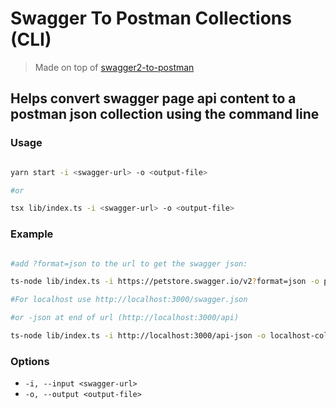 # Swagger To Postman Collections (CLI)

> Made on top of [swagger2-to-postman](https://github.com/postmanlabs/swagger2-to-postman)

## Helps convert swagger page api content to a postman json collection using the command line

### Usage

```bash

yarn start -i <swagger-url> -o <output-file>

#or

tsx lib/index.ts -i <swagger-url> -o <output-file>
```
### Example

```bash

#add ?format=json to the url to get the swagger json:

ts-node lib/index.ts -i https://petstore.swagger.io/v2?format=json -o petstore.json


```

```bash
#For localhost use http://localhost:3000/swagger.json

#or -json at end of url (http://localhost:3000/api)

ts-node lib/index.ts -i http://localhost:3000/api-json -o localhost-collection.json

```

### Options

- `-i, --input <swagger-url>`
- `-o, --output <output-file>`


